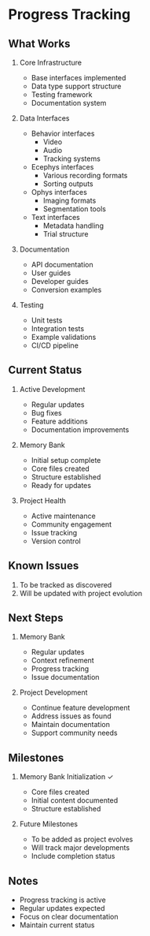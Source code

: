 # Progress Tracking

## What Works
1. Core Infrastructure
   - Base interfaces implemented
   - Data type support structure
   - Testing framework
   - Documentation system

2. Data Interfaces
   - Behavior interfaces
     - Video
     - Audio
     - Tracking systems
   - Ecephys interfaces
     - Various recording formats
     - Sorting outputs
   - Ophys interfaces
     - Imaging formats
     - Segmentation tools
   - Text interfaces
     - Metadata handling
     - Trial structure

3. Documentation
   - API documentation
   - User guides
   - Developer guides
   - Conversion examples

4. Testing
   - Unit tests
   - Integration tests
   - Example validations
   - CI/CD pipeline

## Current Status
1. Active Development
   - Regular updates
   - Bug fixes
   - Feature additions
   - Documentation improvements

2. Memory Bank
   - Initial setup complete
   - Core files created
   - Structure established
   - Ready for updates

3. Project Health
   - Active maintenance
   - Community engagement
   - Issue tracking
   - Version control

## Known Issues
1. To be tracked as discovered
2. Will be updated with project evolution

## Next Steps
1. Memory Bank
   - Regular updates
   - Context refinement
   - Progress tracking
   - Issue documentation

2. Project Development
   - Continue feature development
   - Address issues as found
   - Maintain documentation
   - Support community needs

## Milestones
1. Memory Bank Initialization ✓
   - Core files created
   - Initial content documented
   - Structure established

2. Future Milestones
   - To be added as project evolves
   - Will track major developments
   - Include completion status

## Notes
- Progress tracking is active
- Regular updates expected
- Focus on clear documentation
- Maintain current status
